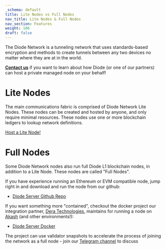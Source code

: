 ```yaml
---
_schema: default
title: Lite Nodes vs Full Nodes
nav_title: Lite Nodes & Full Nodes
nav_section: Features
weight: 106
draft: false
---
```

The Diode Network is a tunneling network that uses standards-based encryption and methods to create tunnels between any two devices no matter where they are at in the world.

<a href="https://contactdiode.paperform.co/" target="_blank" rel="noopener"><strong>Contact us</strong></a> if you want to learn about how Diode (or one of our partners) can host a private managed node on your behalf!

# Lite Nodes

The main communications fabric is comprised of Diode Network Lite Nodes.  These nodes can be created and hosted by anyone, and only require minimal resources. These nodes use one or more blockchain ledgers to lookup network definitions.

[Host a Lite Node!](/docs/)

# Full Nodes

Some Diode Network nodes also run full Diode L1 blockchain nodes, in addition to a Lite Node.  These nodes are called "Full Nodes".

If you have experience running an Ethereum or EVM compatible node, jump right in and download and run the node from our github:

* <a href="https://github.com/diodechain/diode_server/blob/master/README.md" target="_blank" rel="noopener">Diode Server Github Repo</a>

If you want something more "contained", checkout the docker project our integration partner, <a href="https://derateknoloji.com/" target="_blank" rel="noopener">Dera Technologies</a>, maintains for running a node on <a href="https://akash.network/" target="_blank" rel="noopener">Akash</a> (and other environments!):

* <a href="https://github.com/DeraTechDesign/Diode_Server_Docker" target="_blank" rel="noopener">Diode Server Docker</a>

The project can use validator snapshots to accelerate the process of joining the network as a full node - join our [Telegram channel](https://t.me/diode_chain) to discuss

&nbsp;